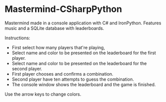 # Mastermind-CSharpPython
Mastermind made in a console application with C# and IronPython.
Features music and a SQLite database with leaderboards.

Instructions:
  - First select how many players that're playing,
  - Select name and color to be presented on the leaderboard for the first player.
  - Select name and color to be presented on the leaderboard for the second player.
  - First player chooses and confirms a combination.
  - Second player have ten attempts to guess the combination.
  - The console window shows the leaderboard and the game is finished.

Use the arrow keys to change colors.
